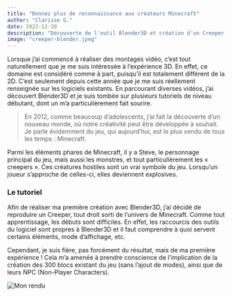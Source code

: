 ```yaml
---
title: "Donnez plus de reconnaissance aux créateurs Minecraft"
author: "Clarisse G."
date: 2022-12-30
description: "Découverte de l'outil Blender3D et création d'un Creeper."
image: "creeper-blender.jpeg"
---
```

Lorsque j’ai commencé à réaliser des montages vidéo, c’est tout naturellement que je me suis intéressée à l’expérience 3D. En effet, ce domaine est considéré comme à part, puisqu’il est totalement différent de la 2D. C’est seulement depuis cette année que je me suis réellement renseignée sur les logiciels existants. En parcourant diverses vidéos, j’ai découvert Blender3D et je suis tombée sur plusieurs tutoriels de niveau débutant, dont un m’a particulièrement fait sourire.

> En 2012, comme beaucoup d’adolescents, j’ai fait la découverte d’un nouveau monde, où notre créativité peut être développée à souhait.  Je parle évidemment du jeu, qui aujourd’hui, est le plus vendu de tous les temps : Minecraft. 

Parmi les éléments phares de Minecraft, il y a Steve, le personnage principal du jeu, mais aussi les monstres, et tout particulièrement les « creepers ». Ces créatures hostiles sont un vrai symbole du jeu. Lorsqu’un joueur s’approche de celles-ci, elles deviennent explosives.

### Le tutoriel
Afin de réaliser ma première création avec Blender3D, j’ai décidé de reproduire un Creeper, tout droit sorti de l’univers de Minecraft. Comme tout apprentissage, les débuts sont difficiles. En effet, les raccourcis des outils du logiciel sont propres à Blender3D et il faut comprendre à quoi servent certains éléments, mode d’affichage, etc.

Cependant, je suis fière, pas forcément du résultat, mais de ma première expérience ! Cela m’a amenée à prendre conscience de l’implication de la création des 300 blocs existant du jeu (sans l’ajout de modes), ainsi que de leurs NPC (Non-Player Characters).

![Mon rendu](/labveiltech/content/post/article2/exp-creeper-Blender.png)